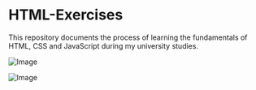 # HTML-Exercises
This repository documents the process of learning the fundamentals of HTML, CSS and JavaScript during my university studies.

![Image](https://github.com/user-attachments/assets/97095aca-376e-4c1b-bf76-5d43e2077ab1)

![Image](https://github.com/user-attachments/assets/541cda99-f1f9-460b-9e58-66e4071b32cd)

